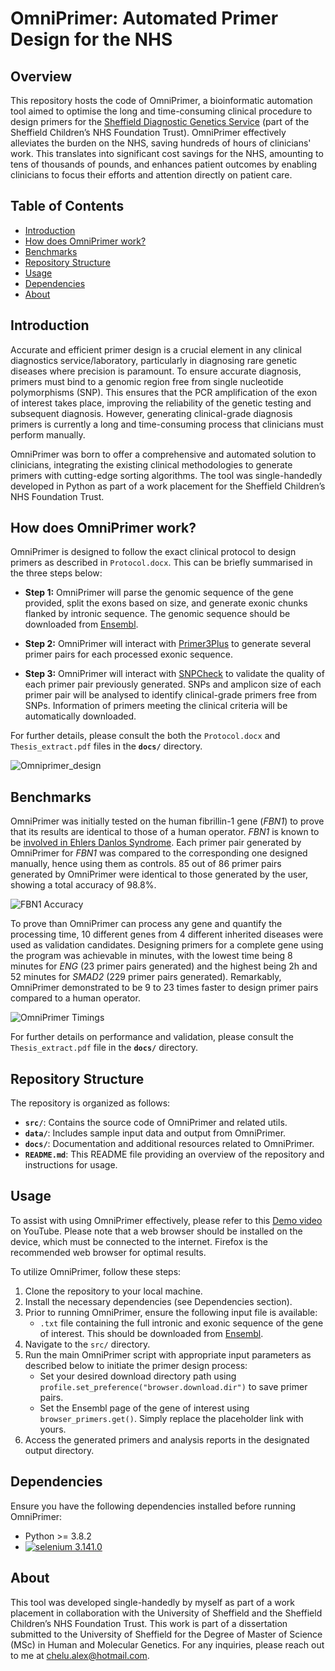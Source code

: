 # OmniPrimer: Automated Primer Design for the NHS

## Overview
This repository hosts the code of OmniPrimer, a bioinformatic automation tool aimed to optimise the long and time-consuming clinical procedure to design primers for the [Sheffield Diagnostic Genetics Service](https://www.sheffieldchildrens.nhs.uk/sdgs/) (part of the Sheffield Children’s NHS Foundation Trust). OmniPrimer effectively alleviates the burden on the NHS, saving hundreds of hours of clinicians' work. This translates into significant cost savings for the NHS, amounting to tens of thousands of pounds, and enhances patient outcomes by enabling clinicians to focus their efforts and attention directly on patient care.

## Table of Contents
- [Introduction](#introduction)
- [How does OmniPrimer work?](#how-does-omniprimer-work)
- [Benchmarks](#benchmarks)
- [Repository Structure](#repository-structure)
- [Usage](#usage)
- [Dependencies](#dependencies)
- [About](#about)

## Introduction
Accurate and efficient primer design is a crucial element in any clinical diagnostics service/laboratory, particularly in diagnosing rare genetic diseases where precision is paramount. To ensure accurate diagnosis, primers must bind to a genomic region free from single nucleotide polymorphisms (SNP). This ensures that the PCR amplification of the exon of interest takes place, improving the reliability of the genetic testing and subsequent diagnosis. However, generating clinical-grade diagnosis primers is currently a long and time-consuming process that clinicians must perform manually. 

OmniPrimer was born to offer a comprehensive and automated solution to clinicians, integrating the existing clinical methodologies to generate primers with cutting-edge sorting algorithms. The tool was single-handedly developed in Python as part of a work placement for the Sheffield Children’s NHS Foundation Trust.

## How does OmniPrimer work?
OmniPrimer is designed to follow the exact clinical protocol to design primers as described in `Protocol.docx`. This can be briefly summarised in the three steps below:
- **Step 1:** OmniPrimer will parse the genomic sequence of the gene provided, split the exons based on size, and generate exonic chunks flanked by intronic sequence. The genomic sequence should be downloaded from [Ensembl](http://www.ensembl.org/index.html).
  
- **Step 2:** OmniPrimer will interact with [Primer3Plus](https://www.bioinformatics.nl/cgi-bin/primer3plus/primer3plus.cgi) to generate several primer pairs for each processed exonic sequence.

- **Step 3:** OmniPrimer will interact with [SNPCheck](https://genetools.org/SNPCheck/snpcheck.htm) to validate the quality of each primer pair previously generated. SNPs and amplicon size of each primer pair will be analysed to identify clinical-grade primers free from SNPs. Information of primers meeting the clinical criteria will be automatically downloaded.

For further details, please consult the both the `Protocol.docx` and `Thesis_extract.pdf` files in the **`docs/`** directory.

![Omniprimer_design](https://github.com/AlexUOM/OmniPrimer/assets/105374372/1b45a758-e90f-4fbd-9475-f84c09a339de)


## Benchmarks
OmniPrimer was initially tested on the human fibrillin-1 gene (*FBN1*) to prove that its results are identical to those of a human operator. *FBN1* is known to be [involved in Ehlers Danlos Syndrome](https://pubmed.ncbi.nlm.nih.gov/18328988/). Each primer pair generated by OmniPrimer for *FBN1* was compared to the corresponding one designed manually, hence using them as controls. 85 out of 86 primer pairs generated by OmniPrimer were identical to those generated by the user, showing a total accuracy of 98.8%.

![FBN1 Accuracy](https://github.com/AlexUOM/OmniPrimer/assets/105374372/be9be75b-23ec-4107-bd79-4d3b952831af)


To prove than OmniPrimer can process any gene and quantify the processing time, 10 different genes from 4 different inherited diseases were used as validation candidates. Designing primers for a complete gene using the program was achievable in minutes, with the lowest time being 8 minutes for *ENG* (23 primer pairs generated) and the highest being 2h and 52 minutes for *SMAD2* (229 primer pairs generated). Remarkably, OmniPrimer demonstrated to be 9 to 23 times faster to design primer pairs compared to a human operator.

![OmniPrimer Timings](https://github.com/AlexUOM/OmniPrimer/assets/105374372/63303bec-3469-46f6-86a5-12a5af6518db)

For further details on performance and validation, please consult the `Thesis_extract.pdf` file in the **`docs/`** directory.

## Repository Structure
The repository is organized as follows:
- **`src/`**: Contains the source code of OmniPrimer and related utils.
- **`data/`**: Includes sample input data and output from OmniPrimer.
- **`docs/`**: Documentation and additional resources related to OmniPrimer.
- **`README.md`**: This README file providing an overview of the repository and instructions for usage.

## Usage
To assist with using OmniPrimer effectively, please refer to this [Demo video](https://www.youtube.com/watch?v=4tbjRinPUh4) on YouTube. Please note that a web browser should be installed on the device, which must be connected to the internet. Firefox is the recommended web browser for optimal results.

To utilize OmniPrimer, follow these steps:
1. Clone the repository to your local machine.
2. Install the necessary dependencies (see Dependencies section).
3. Prior to running OmniPrimer, ensure the following input file is available:
   - `.txt` file containing the full intronic and exonic sequence of the gene of interest. This should be downloaded from [Ensembl](http://www.ensembl.org/index.html).
4. Navigate to the `src/` directory.
5. Run the main OmniPrimer script with appropriate input parameters as described below to initiate the primer design process:
   - Set your desired download directory path using `profile.set_preference("browser.download.dir")` to save primer pairs.
   - Set the Ensembl page of the gene of interest using `browser_primers.get()`. Simply replace the placeholder link with yours.
6. Access the generated primers and analysis reports in the designated output directory.

## Dependencies
Ensure you have the following dependencies installed before running OmniPrimer:
- Python >= 3.8.2
- [![selenium 3.141.0](https://img.shields.io/badge/selenium-3.141.0-success)](https://pypi.org/project/selenium/)

## About
This tool was developed single-handedly by myself as part of a work placement in collaboration with the University of Sheffield and the Sheffield Children’s NHS Foundation Trust. This work is part of a dissertation submitted to the University of Sheffield for the Degree of Master of Science (MSc) in Human and Molecular Genetics. For any inquiries, please reach out to me at chelu.alex@hotmail.com.
